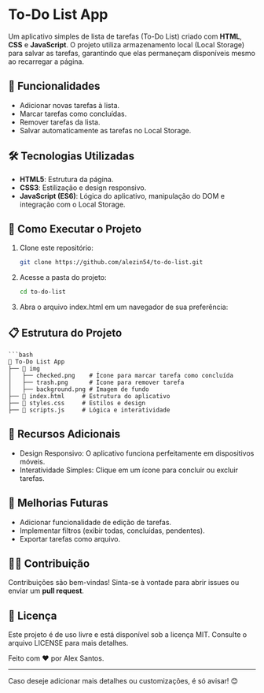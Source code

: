 # To-Do List App

Um aplicativo simples de lista de tarefas (To-Do List) criado com **HTML**, **CSS** e **JavaScript**. O projeto utiliza armazenamento local (Local Storage) para salvar as tarefas, garantindo que elas permaneçam disponíveis mesmo ao recarregar a página.

## 🎯 Funcionalidades

- Adicionar novas tarefas à lista.
- Marcar tarefas como concluídas.
- Remover tarefas da lista.
- Salvar automaticamente as tarefas no Local Storage.

## 🛠️ Tecnologias Utilizadas

- **HTML5**: Estrutura da página.
- **CSS3**: Estilização e design responsivo.
- **JavaScript (ES6)**: Lógica do aplicativo, manipulação do DOM e integração com o Local Storage.

## 🚀 Como Executar o Projeto

1. Clone este repositório:
   ```bash
   git clone https://github.com/alezin54/to-do-list.git

2. Acesse a pasta do projeto:
   ```bash
   cd to-do-list

3. Abra o arquivo index.html em um navegador de sua preferência:

## 📋 Estrutura do Projeto
    ```bash
    📂 To-Do List App
    ├── 📂 img
    │   ├── checked.png    # Ícone para marcar tarefa como concluída
    │   ├── trash.png      # Ícone para remover tarefa
    │   ├── background.png # Imagem de fundo
    ├── 📜 index.html     # Estrutura do aplicativo
    ├── 📜 styles.css     # Estilos e design
    ├── 📜 scripts.js     # Lógica e interatividade

## 🌟 Recursos Adicionais

  - Design Responsivo: O aplicativo funciona perfeitamente em dispositivos móveis.
  - Interatividade Simples: Clique em um ícone para concluir ou excluir tarefas.

## 📝 Melhorias Futuras

  - Adicionar funcionalidade de edição de tarefas.
  - Implementar filtros (exibir todas, concluídas, pendentes).
  - Exportar tarefas como arquivo.

## 🧑‍💻 Contribuição

Contribuições são bem-vindas! Sinta-se à vontade para abrir issues ou enviar um **pull request**.

## 📄 Licença

Este projeto é de uso livre e está disponível sob a licença MIT. Consulte o arquivo LICENSE para mais detalhes.


Feito com ❤️ por Alex Santos.

--- 

Caso deseje adicionar mais detalhes ou customizações, é só avisar! 😊
